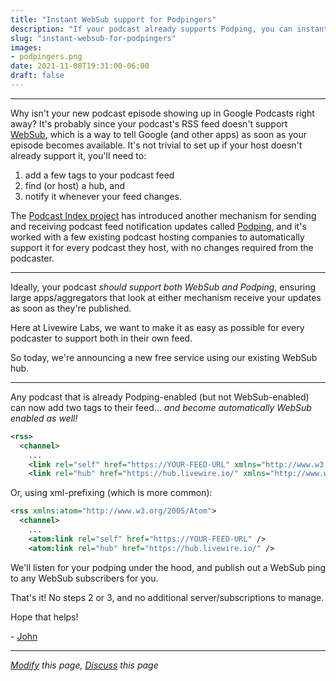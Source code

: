 ```yaml
---
title: "Instant WebSub support for Podpingers"
description: "If your podcast already supports Podping, you can instantly support WebSub as well with only two tags"
slug: "instant-websub-for-podpingers"
images:
- podpingers.png
date: 2021-11-08T19:31:00-06:00
draft: false
---
```


---

Why isn't your new podcast episode showing up in Google Podcasts right away?  It's probably since your podcast's RSS feed doesn't support [WebSub](https://podnews.net/article/pubsubhubbub-for-podcasters), which is
a way to tell Google (and other apps) as soon as your episode becomes available.  It's not trivial to set up if your host doesn't already support it, you'll need to:
 1. add a few tags to your podcast feed
 2. find (or host) a hub, and 
 3. notify it whenever your feed changes.

The [Podcast Index project](https://podcastindex.org/) has introduced another mechanism for sending and receiving podcast feed notification updates called [Podping](https://podping.cloud/), and it's worked 
with a few existing podcast hosting companies to automatically support it for every podcast they host, with no changes required from the podcaster.

---

Ideally, your podcast _should support both WebSub and Podping_, ensuring large apps/aggregators that look at either mechanism receive your updates as soon as they're published.

Here at Livewire Labs, we want to make it as easy as possible for every podcaster to support both in their own feed.

So today, we're announcing a new free service using our existing WebSub hub.

---

Any podcast that is already Podping-enabled (but not WebSub-enabled) can now add two tags to their feed... _and become automatically WebSub enabled as well!_
```xml
<rss>
  <channel>
    ...
    <link rel="self" href="https://YOUR-FEED-URL" xmlns="http://www.w3.org/2005/Atom" />
    <link rel="hub" href="https://hub.livewire.io/" xmlns="http://www.w3.org/2005/Atom" />
```
Or, using xml-prefixing (which is more common):
```xml
<rss xmlns:atom="http://www.w3.org/2005/Atom">
  <channel>
    ...
    <atom:link rel="self" href="https://YOUR-FEED-URL" />
    <atom:link rel="hub" href="https://hub.livewire.io/" />
```

We'll listen for your podping under the hood, and publish out a WebSub ping to any WebSub subscribers for you.

That's it! No steps 2 or 3, and no additional server/subscriptions to manage.

Hope that helps!

 \- [John](https://twitter.com/johnspurlock)

---

*[Modify](https://github.com/skymethod/livewire-web/blob/master/content/posts/instant-websub-for-podpingers.md) this page, [Discuss](https://github.com/skymethod/livewire-web/discussions) this page*
